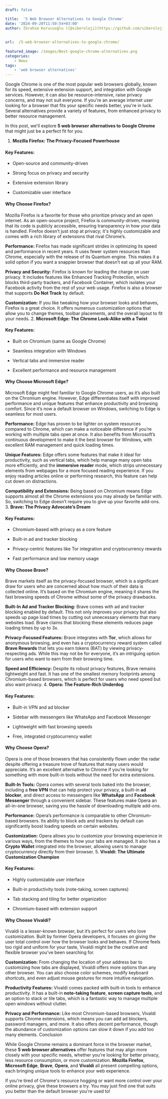 ```yaml
---
draft: false

title:  '5 Web Browser Alternatives to Google Chrome'
date: '2024-09-20T11:50:54+03:00'
author: İbrahim Korucuoğlu ([@siberoloji](https://github.com/siberoloji))
 
 
url:  /5-web-browser-alternatives-to-google-chrome/
 
featured_image: /images/Best-google-chrome-alternatives.png
categories:
    - News
tags:
    - 'web browser alternatives'
---
```

Google Chrome is one of the most popular web browsers globally, known for its speed, extensive extension support, and integration with Google services. However, it can also be resource-intensive, raise privacy concerns, and may not suit everyone. If you're an average internet user looking for a browser that fits your specific needs better, you're in luck. Several alternatives provide a variety of features, from enhanced privacy to better resource management.

In this post, we'll explore **5 web browser alternatives to Google Chrome** that might just be a perfect fit for you.
1. **Mozilla Firefox: The Privacy-Focused Powerhouse**
#### Key Features:
* Open-source and community-driven

* Strong focus on privacy and security

* Extensive extension library

* Customizable user interface

#### Why Choose Firefox?

Mozilla Firefox is a favorite for those who prioritize privacy and an open internet. As an open-source project, Firefox is community-driven, meaning that its code is publicly accessible, ensuring transparency in how your data is handled. Firefox doesn’t just stop at privacy; it's highly customizable and comes with a rich library of extensions that rival Chrome’s.

**Performance:** Firefox has made significant strides in optimizing its speed and performance in recent years. It uses fewer system resources than Chrome, especially with the release of its Quantum engine. This makes it a solid option if you want a snappier browser that doesn’t eat up all your RAM.

**Privacy and Security:** Firefox is known for leading the charge on user privacy. It includes features like Enhanced Tracking Protection, which blocks third-party trackers, and Facebook Container, which isolates your Facebook activity from the rest of your web usage. Firefox is also a browser that supports **Do Not Track** by default.

**Customization:** If you like tweaking how your browser looks and behaves, Firefox is a great choice. It offers numerous customization options that allow you to change themes, toolbar placements, and the overall layout to fit your needs.
2. **Microsoft Edge: The Chrome Look-Alike with a Twist**
#### Key Features:
* Built on Chromium (same as Google Chrome)

* Seamless integration with Windows

* Vertical tabs and immersive reader

* Excellent performance and resource management

#### Why Choose Microsoft Edge?

Microsoft Edge might feel familiar to Google Chrome users, as it’s also built on the Chromium engine. However, Edge differentiates itself with improved performance and unique features that enhance productivity and browsing comfort. Since it’s now a default browser on Windows, switching to Edge is seamless for most users.

**Performance:** Edge has proven to be lighter on system resources compared to Chrome, which can make a noticeable difference if you’re working with multiple tabs open at once. It also benefits from Microsoft’s continuous development to make it the best browser for Windows, with excellent RAM management and quick loading times.

**Unique Features:** Edge offers some features that make it ideal for productivity, such as vertical tabs, which help manage many open tabs more efficiently, and the **immersive reader** mode, which strips unnecessary elements from webpages for a more focused reading experience. If you enjoy reading articles online or performing research, this feature can help cut down on distractions.

**Compatibility and Extensions:** Being based on Chromium means Edge supports almost all the Chrome extensions you may already be familiar with. So, switching to Edge doesn’t require you to give up your favorite add-ons.
3. **Brave: The Privacy Advocate’s Dream**
#### Key Features:
* Chromium-based with privacy as a core feature

* Built-in ad and tracker blocking

* Privacy-centric features like Tor integration and cryptocurrency rewards

* Fast performance and low memory usage

#### Why Choose Brave?

Brave markets itself as the privacy-focused browser, which is a significant draw for users who are concerned about how much of their data is collected online. It’s based on the Chromium engine, meaning it shares the fast browsing speeds of Chrome without some of the privacy drawbacks.

**Built-In Ad and Tracker Blocking:** Brave comes with ad and tracker blocking enabled by default. This not only improves your privacy but also speeds up page load times by cutting out unnecessary elements that many websites load. Brave claims that blocking these elements reduces page loading times by up to 3x.

**Privacy-Focused Features:** Brave integrates with **Tor**, which allows for anonymous browsing, and even has a cryptocurrency reward system called **Brave Rewards** that lets you earn tokens (BAT) by viewing privacy-respecting ads. While this may not be for everyone, it’s an intriguing option for users who want to earn from their browsing time.

**Speed and Efficiency:** Despite its robust privacy features, Brave remains lightweight and fast. It has one of the smallest memory footprints among Chromium-based browsers, which is perfect for users who need speed but also want privacy.
4. **Opera: The Feature-Rich Underdog**
#### Key Features:
* Built-in VPN and ad blocker

* Sidebar with messengers like WhatsApp and Facebook Messenger

* Lightweight with fast browsing speeds

* Free, integrated cryptocurrency wallet

#### Why Choose Opera?

Opera is one of those browsers that has consistently flown under the radar despite offering a treasure trove of features that many users would appreciate. It’s an excellent alternative to Chrome if you’re looking for something with more built-in tools without the need for extra extensions.

**Built-In Tools:** Opera comes with several tools baked into the browser, including a **free VPN** that can help protect your privacy, a built-in **ad blocker**, and direct access to messengers like **WhatsApp** and **Facebook Messenger** through a convenient sidebar. These features make Opera an all-in-one browser, saving you the hassle of downloading multiple add-ons.

**Performance:** Opera’s performance is comparable to other Chromium-based browsers. Its ability to block ads and trackers by default can significantly boost loading speeds on certain websites.

**Customization:** Opera allows you to customize your browsing experience in various ways, from the themes to how your tabs are managed. It also has a **Crypto Wallet** integrated into the browser, allowing users to manage cryptocurrency directly from their browser.
5. **Vivaldi: The Ultimate Customization Champion**
#### Key Features:
* Highly customizable user interface

* Built-in productivity tools (note-taking, screen captures)

* Tab stacking and tiling for better organization

* Chromium-based with extension support

#### Why Choose Vivaldi?

Vivaldi is a lesser-known browser, but it’s perfect for users who love customization. Built by former Opera developers, it focuses on giving the user total control over how the browser looks and behaves. If Chrome feels too rigid and uniform for your taste, Vivaldi might be the creative and flexible browser you’ve been searching for.

**Customization:** From changing the location of your address bar to customizing how tabs are displayed, Vivaldi offers more options than any other browser. You can also choose color schemes, modify keyboard shortcuts, and even adjust mouse gestures for more intuitive navigation.

**Productivity Features:** Vivaldi comes packed with built-in tools to enhance productivity. It has a built-in **note-taking feature**, **screen capture tools**, and an option to stack or tile tabs, which is a fantastic way to manage multiple open windows without clutter.

**Privacy and Performance:** Like most Chromium-based browsers, Vivaldi supports Chrome extensions, which means you can add ad blockers, password managers, and more. It also offers decent performance, though the abundance of customization options can slow it down if you add too many elements.
Conclusion

While Google Chrome remains a dominant force in the browser market, these **5 web browser alternatives** offer features that may align more closely with your specific needs, whether you're looking for better privacy, less resource consumption, or more customization. **Mozilla Firefox**, **Microsoft Edge**, **Brave**, **Opera**, and **Vivaldi** all present compelling options, each bringing unique tools to enhance your web experience.

If you're tired of Chrome's resource hogging or want more control over your online privacy, give these browsers a try. You may just find one that suits you better than the default browser you're used to!
